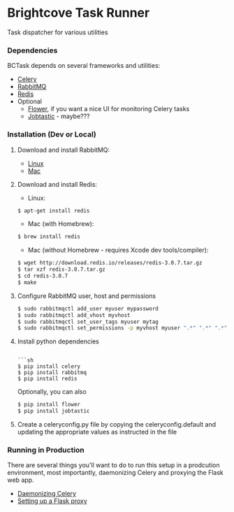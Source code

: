 # Brightcove Task Runner
Task dispatcher for various utilities

### Dependencies
BCTask depends on several frameworks and utilities:
- [Celery](http://www.celeryproject.org "Celery Project")
- [RabbitMQ](https://www.rabbitmq.com/ "RabbitMQ")
- [Redis](http://redis.io "Redis")
- Optional
  - [Flower](https://github.com/mher/flower "Flower"), if you want a nice UI for monitoring Celery tasks
  - [Jobtastic](https://policystat.github.io/jobtastic/ "Jobtastic") - maybe???
 
### Installation (Dev or Local)

1. Download and install RabbitMQ:
    - [Linux](https://www.rabbitmq.com/install-debian.html "Linux")
    - [Mac](https://www.rabbitmq.com/install-standalone-mac.html "Mac")
2. Download and install Redis:
    - Linux: 
    ```sh
    $ apt-get install redis
    ``` 
    - Mac (with Homebrew):
    ```sh
    $ brew install redis
    ```
    - Mac (without Homebrew - requires Xcode dev tools/compiler):
    ```sh
    $ wget http://download.redis.io/releases/redis-3.0.7.tar.gz
    $ tar xzf redis-3.0.7.tar.gz
    $ cd redis-3.0.7
    $ make   
    ```
3. Configure RabbitMQ user, host and permissions

    ```sh
    $ sudo rabbitmqctl add_user myuser mypassword
    $ sudo rabbitmqctl add_vhost myvhost
    $ sudo rabbitmqctl set_user_tags myuser mytag
    $ sudo rabbitmqctl set_permissions -p myvhost myuser ".*" ".*" ".*"
    ```

4. Install python dependencies
    ```

    ```sh
    $ pip install celery
    $ pip install rabbitmq
    $ pip install redis
    ```
    Optionally, you can also
    ```sh
    $ pip install flower
    $ pip install jobtastic
    ```
5. Create a celeryconfig.py file by copying the celeryconfig.default and updating the appropriate values as instructed in the file

### Running in Production
There are several things you'll want to do to run this setup in a prodcution environment, most importantly, daemonizing Celery and proxying the Flask web app. 
- [Daemonizing Celery](http://docs.celeryproject.org/en/latest/tutorials/daemonizing.html)
- [Setting up a Flask proxy](http://flask.pocoo.org/docs/0.10/deploying/wsgi-standalone/#proxy-setups)
